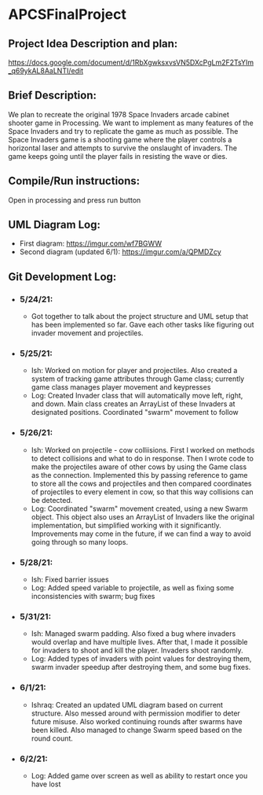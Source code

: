 # APCSFinalProject

## Project Idea Description and plan: 
https://docs.google.com/document/d/1RbXgwksxvsVN5DXcPgLm2F2TsYIm_q69ykAL8AaLNTI/edit 

## Brief Description:
We plan to recreate the original 1978 Space Invaders arcade cabinet shooter game in Processing. We want to implement as many features of the Space Invaders and try to replicate the game as much as possible. The Space Invaders game is a shooting game where the player controls a horizontal laser and attempts to survive the onslaught of invaders. The game keeps going until the player fails in resisting the wave or dies. 

## Compile/Run instructions: 
Open in processing and press run button

## UML Diagram Log:
* First diagram: https://imgur.com/wf7BGWW
* Second diagram (updated 6/1): https://imgur.com/a/QPMDZcy

## Git Development Log:
* ### 5/24/21:
  * Got together to talk about the project structure and UML setup that has been implemented so far. Gave each other tasks like figuring out invader movement and projectiles.

* ### 5/25/21:
  * Ish: Worked on motion for player and projectiles. Also created a system of tracking game attributes through Game class; currently game class manages player movement and keypresses
  * Log: Created Invader class that will automatically move left, right, and down. Main class creates an ArrayList of these Invaders at designated positions. Coordinated "swarm" movement to follow

* ### 5/26/21:
  * Ish: Worked on projectile - cow colliisions. First I worked on methods to detect collisions and what to do in response. Then I wrote code to make the projectiles aware of other cows by using the Game class as the connection. Implemented this by passing reference to game to store all the cows and projectiles and then compared coordinates of projectiles to every element in cow, so that this way collisions can be detected.
  * Log: Coordinated "swarm" movement created, using a new Swarm object. This object also uses an ArrayList of Invaders like the original implementation, but simplified working with it significantly. Improvements may come in the future, if we can find a way to avoid going through so many loops.

* ### 5/28/21:
  * Ish: Fixed barrier issues 
  * Log: Added speed variable to projectile, as well as fixing some inconsistencies with swarm; bug fixes

* ### 5/31/21:
  * Ish: Managed swarm padding. Also fixed a bug where invaders would overlap and have multiple lives. After that, I made it possible for invaders to shoot and kill the player. Invaders shoot randomly.
  * Log: Added types of invaders with point values for destroying them, swarm invader speedup after destroying them, and some bug fixes.

* ### 6/1/21:
  * Ishraq: Created an updated UML diagram based on current structure. Also messed around with permission modifier to deter future misuse. Also worked continuing rounds after swarms have been killed. Also managed to change Swarm speed based on the round count.

* ### 6/2/21:
  * Log: Added game over screen as well as ability to restart once you have lost
